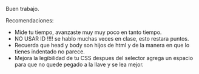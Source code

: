 Buen trabajo.

Recomendaciones:

- Mide tu tiempo, avanzaste muy muy poco en tanto tiempo.
- NO USAR ID !!!! se hablo muchas veces en clase, esto restara puntos.
- Recuerda que head y body son hijos de html y de la manera en que lo tienes indentado no parece.
- Mejora la legibilidad de tu CSS despues del selector agrega un espacio para que no quede pegado a la llave y se lea mejor.
